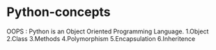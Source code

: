 # Python-concepts

OOPS :
   Python is an Object Oriented Programming Language.
 1.Object
 2.Class
 3.Methods
 4.Polymorphism
 5.Encapsulation
 6.Inheritence
 
